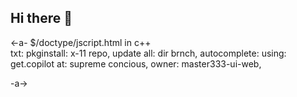 ## Hi there 👋

<!--

**Here are some ideas to get you started:**

🙋‍♀️ A short introduction - what is your organization all about?
🌈 Contribution guidelines - how can the community get involved?
👩‍💻 Useful resources - where can the community find your docs? Is there anything else the community should know?
🍿 Fun facts - what does your team eat for breakfast?
🧙 Remember, you can do mighty things with the power of [Markdown](https://docs.github.com/github/writing-on-github/getting-started-with-writing-and-formatting-on-github/basic-writing-and-formatting-syntax)
-->
<-a-
$/doctype/jscript.html in c++\
  txt:
     pkginstall: x-11 repo,
     update all: dir brnch,
  autocomplete: 
     using: get.copilot
     at: supreme concious,
     owner: master333-ui-web,
     

-a->
